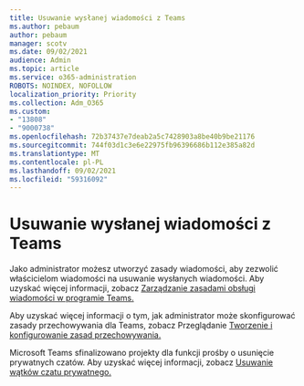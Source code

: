 ```yaml
---
title: Usuwanie wysłanej wiadomości z Teams
ms.author: pebaum
author: pebaum
manager: scotv
ms.date: 09/02/2021
audience: Admin
ms.topic: article
ms.service: o365-administration
ROBOTS: NOINDEX, NOFOLLOW
localization_priority: Priority
ms.collection: Adm_O365
ms.custom:
- "13808"
- "9000738"
ms.openlocfilehash: 72b37437e7deab2a5c7428903a8be40b9be21176
ms.sourcegitcommit: 744f03d1c3e6e22975fb96396686b112e385a82d
ms.translationtype: MT
ms.contentlocale: pl-PL
ms.lasthandoff: 09/02/2021
ms.locfileid: "59316092"
---
```

# <a name="delete-a-sent-message-in-teams"></a>Usuwanie wysłanej wiadomości z Teams

Jako administrator możesz utworzyć [](https://admin.teams.microsoft.com/policies/messaging) zasady wiadomości, aby zezwolić właścicielom wiadomości na usuwanie wysłanych wiadomości. Aby uzyskać więcej informacji, zobacz [Zarządzanie zasadami obsługi wiadomości w programie Teams.](https://docs.microsoft.com/microsoftteams/messaging-policies-in-teams)

Aby uzyskać więcej informacji o tym, jak administrator może skonfigurować zasady przechowywania dla Teams, zobacz Przeglądanie [Tworzenie i konfigurowanie zasad przechowywania.](https://docs.microsoft.com/microsoft-365/compliance/create-retention-policies) 

Microsoft Teams sfinalizowano projekty dla funkcji prośby o usunięcie prywatnych czatów. Aby uzyskać więcej informacji, zobacz [Usuwanie wątków czatu prywatnego.](https://microsoftteams.uservoice.com/forums/555103-public/suggestions/33535006-delete-private-chat-threads)